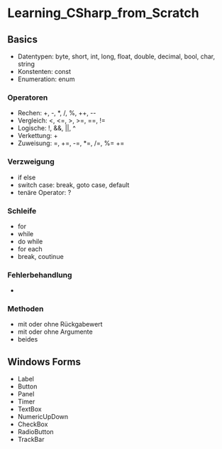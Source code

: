 # Learning_CSharp_from_Scratch

## Basics
- Datentypen: byte, short, int, long, float, double, decimal, bool, char, string
- Konstenten: const
- Enumeration: enum

### Operatoren
- Rechen: +, -, *, /, %, ++, --
- Vergleich: <, <=, >, >=, ==, !=
- Logische: !, &&, ||, ^
- Verkettung: +
- Zuweisung: =, +=, -=, *=, /=, %= +=

### Verzweigung
- if else
- switch case: break, goto case, default
- tenäre Operator: ?

### Schleife
- for
- while
- do while
- for each
- break, coutinue

### Fehlerbehandlung
-

### Methoden
- mit oder ohne Rückgabewert
- mit oder ohne Argumente
- beides


## Windows Forms
- Label
- Button
- Panel
- Timer
- TextBox
- NumericUpDown
- CheckBox
- RadioButton
- TrackBar
